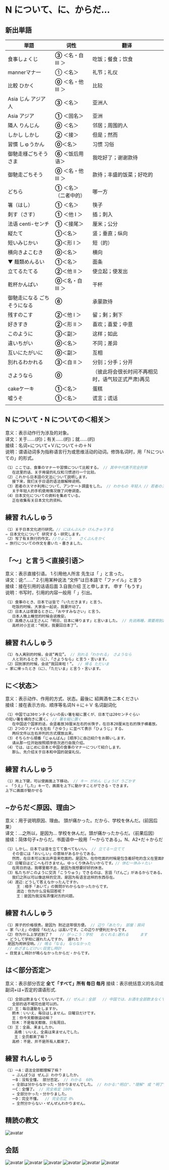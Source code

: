 # N について、に、からだ...

## 新出単語


| 単語                                         | 词性                      | 翻译                                              |
| -------------------------------------------- | ------------------------- | ------------------------------------------------- |
| 食事<JpWord>しょくじ</JpWord>                | **③** ＜名・自 Ⅲ ＞       | 吃饭；餐食；饮食                                  |
| manner<JpWord>マナ一</JpWord>                | ① ＜名＞                  | 礼节；礼仪                                        |
| 比較 <JpWord>ひかく</JpWord>                 | **⓪** ＜名・他 Ⅲ ＞       | 比较                                              |
| Asia じん <JpWord>アジア人</JpWord>          | **③** ＜名＞              | 亚洲人                                            |
| Asia <JpWord>アジア</JpWord>                 | **①** ＜固名＞            | 亚洲                                              |
| 隣人 <JpWord>りんじん</JpWord>               | **⓪** ＜名＞              | 邻居；周围的人                                    |
| しかし <JpWord>しかし</JpWord>               | **②** ＜接＞              | 但是；然而                                        |
| 習慣 <JpWord>しゅうかん</JpWord>             | **⓪**＜名＞               | 习惯 习俗                                         |
| 御馳走様<JpWord>ごちそうさま </JpWord>       | **⑥** ＜饭后用语＞        | 我吃好了；谢谢款待                                |
| 御馳走<JpWord>ごちそう </JpWord>             | **⓪** ＜名・他 Ⅲ ＞       | 款待；丰盛的饭菜；好吃的                          |
| <JpWord>どちら </JpWord>                     | **①** ＜名＞ （二者中的） | 哪一方                                            |
| 箸<JpWord>（はし） </JpWord>                 | **①** ＜名＞              | 筷子                                              |
| 刺す<JpWord>（さす） </JpWord>               | **①** ＜他 Ⅰ ＞           | 插；刺入                                          |
| 法语 centi<JpWord>-センチ </JpWord>          | **①** ＜接尾＞            | 厘米；公分                                        |
| 縦<JpWord>たて</JpWord>                      | **①**＜名＞               | 竖；垂直；纵向                                    |
| 短い<JpWord>みじかい</JpWord>                | **③**＜形 Ⅰ ＞            | 短（的）                                          |
| 横向き<JpWord>よこむき</JpWord>              | **⓪**＜名＞               | 横向                                              |
| ▼ 麺類<JpWord>めんるい</JpWord>              | **①**＜名＞               | 面条                                              |
| 立てる<JpWord>たてる</JpWord>                | **②**＜他 Ⅱ ＞            | 使立起；使发出                                    |
| 乾杯<JpWord>かんぱい</JpWord>                | **⓪**＜名・自 Ⅲ ＞        | 干杯                                              |
| 御馳走になる <JpWord>ごちそうになる</JpWord> | **⑥**                     | 承蒙款待                                          |
| 残す<JpWord>のこす</JpWord>                  | **②**＜他 Ⅰ ＞            | 留；剩；剩下                                      |
| 好き<JpWord>すき</JpWord>                    | **②**＜形 Ⅱ ＞            | 喜欢；喜爱；中意                                  |
| <JpWord>このように</JpWord>                  | **③**＜副＞               | 这样；如此                                        |
| 違い<JpWord>ちがい</JpWord>                  | **⓪**＜名＞               | 不同；差异                                        |
| 互いに<JpWord>たがいに</JpWord>              | **⓪**＜副＞               | 互相                                              |
| 別れる<JpWord>わかれる</JpWord>              | **③**＜自 Ⅱ ＞            | 分别；分手；分开                                  |
| <JpWord>さようなら</JpWord>                  | **⓪**                     | （彼此将会很长时间不再相见时，语气较正式严肃)再见 |
| cake<JpWord>ケ一キ</JpWord>                  | **①**＜名＞               | 蛋糕                                              |
| 嘘<JpWord>うそ</JpWord>                      | **①**＜名＞               | 谎言；谎话                                        |
|                                              |

## N について・N についての＜相关＞

意义：表示动作行为涉及的对象。  
译文：关于……(的)；有关……(的)；就……(的)  
接续：名词+について+Ｖ/について＋の＋Ｎ  
说明：谓语动词多为指称语言行为或思维活动的动词。修饰名词时，用「Ｎについての」的形式。

```ts
（1）ここでは、食事のマナーや習慣について比較する。 // 其中や代表不完全列举
   在这里的话、关于用餐的礼仪和习惯进行一个比较。
（2）これから日本語の文法について説明します。
   接下来，我们关于日语的语法做解释说明。
（3）若者のスマホ利用について、アンケート調査をした。 // わかもの 年轻人 // 若者のスマホ利用についてのアンケート調査 をした。
   关于年轻人的手机使用情况做了问卷调查。
（4）日本文化についての資料を集めている。
   正在收集有关日本文化的资料。
```

## 練習 れんしゅう

```ts
（1）关于日本文化进行研究。// にほんぶんか けんきゅうする
⇒ 日本文化について 研究する・研究します。
（2）写了有关旅行的作文。//りょこう　　さくぶんをかく
⇒ 旅行についての作文を書いた・書きました。
```

## 「～」と言う＜直接引语＞

意义：表示直接引语。 1.引用他人所言 先生は「 」と言った。  
译文：说:“……” 2.引用某种说法 “文件”は日本語で「ファイル」と言う  
接续：接在引用的话语后面 3.自我介绍 王と申します。 申す「もうす」  
说明：书写时，引用的内容一般用「 」引出。

```ts
（1）食事のとき、日本では皆で「いただきます」と言う。
   吃饭的时候、大家会一起说，我要开动了。
（2）日本人は夜寝るときに、「おやすみなさい」と言う。
   日本人晚上睡觉的时候会说晚安。
（3）高橋さんは王さんに「明日、日本に帰ります」と言いました。 // 先说再睡，需要用到非过去时。
   高桥对小王说：“明天，我要回日本了”。
```

## 練習 れんしゅう

```ts
（1）与人离别的时候，会说“再见”。 // 別れる「わかれる」 さようなら
   人と別れるとき（に）、「さようなら」と言う・言います。
（2）回到家的时候，会说“我回来啦！”。 // 帰る ただいま
⇒ 家に帰ったとき（に）、「ただいま」と言う・言います。
```

## に＜状态＞

意义：表示动作、作用的方式、状态。最後に 紹興酒を二本ください  
接续：接在表示方向、顺序等名词Ｎ＋に＋Ｖ 名词副词化

```ts
（1）中国では30センチぐらいの長い箸を縦に置くが、日本では20センチぐらい
の短い箸を横向きに置く。 // 箸を縦に置く
   在中国这个国家的话，会竖着放30厘米左右的长筷子，在日本20厘米左右的筷子横着放。
（2）2つのファイルを左右「さゆう」に並べて表示「ひょうじ」する。
   两份文件以左右并列的方式摆放出来。
（3）そちらから順番「じゅんばん」[顺序]に自己紹介をお願いします。
   请从那一位开始按照顺序依次进行自我介绍。
（4）では、はじめに日本と中国の食事のマナーについて紹介します。
   那么、先介绍关于日本和中国的就餐礼仪。
```

## 練習 れんしゅう

```ts
（1）用上下键，可以使画面上下移动。 // キー がめん じょうげ うごかす
⇒ 「うえ」「した」キーで、画面を上下に動かすことができる・できます。
上下に画面が動かせる
```

## ~からだ＜原因、理由＞

意义：用于说明原因、理由。 頭が痛かった。だから、学校を休んだ。(前因后果）  
译文：…之所以，是因为… 学校を休んだ。頭が痛かったからだ。（前果后因）  
接续：简体句子+からだ。书面语中一般用「～からである」。N、A2+だ＋からだ

```ts
（1）しかし、日本では音を立てて食べてもいい。 // 立てるー立てて
   その音には「おいしい」の意味があるからである。
   然而，在日本可以发出声音来吃面的。是因为，在你吃面的时候是包含着好吃的含义在里面的。
（2）日曜日はどこへも行きません。ゆっくり休みたいからです。// 休むー休み＋たい
   在周日的话，我哪里都不去，是因为我想要好好的休息。 
（3）私たちがこのように交流「こうりゅう」できるのは、言語「げんご」があるからである。
   我们之所以可以像这样的交流，是因为有语言这样的东西存在。
（4）渡辺:どうして答えなかったんですか。
     王 :相手「あいて」の質問がわからなかったからです。
     渡边：你为什么没有回答呢？
     王：是因为我没有弄懂对方的问题。

```

## 練習 れんしゅう

```ts
（1）房子的价格很贵。是因为 附近这带很方便。 // 辺り「あたり」 部屋：房间
⇒ 家「いえ」の値段「ねだん」は高いです。この辺りが便利だからです。
（2）你为什么上学迟到了？　　// がっこう：学校　　おくれる:遅れる　　　ます　
⇒ どうして学校に遅れたんですか。 遅れた？
 是因为闹钟没响。// 鳴る「なる」　ならなかった
 // めざましどけい:目覚し時計　
⇒ 目覚まし時計が鳴らなかったからだ・からです。
```

## は＜部分否定＞

意义：表示部分否定 **全て「すべて」所有 毎日 毎月**
接续：表示统括意义的名词或副词+は+否定的谓语形式.

```ts
（1）全部は飲まなくてもいいです。// ぜんぶ：全部   // 中国では、お酒を全部飲まなくてはいけない // 在中国，酒要全部喝完
   全部的话不喝完也是可以的。
（2）王：毎日運動をしますか。
   鈴木：いいえ、毎日はしません。日曜日だけです。
   王：你今天都做运动嘛？
   铃木：不是每天都做、只有周日。
（3）王：全員、来ましたか。
    高橋：いいえ、全員は来ませんでした。
    王：全员都来了嘛？
   高桥：不是、并不是所有人都来了。
```

## 練習 れんしゅう

```ts
（1）ーA：语法全部都理解了嘛？
   ⇒ ぶんぽうは ぜんぶ わかりましたか。
   ーB：没有全懂。 部分否定。 // わかる  60%
   ⇒ 全部は分からなかった・分かりませんでした。 // わかる:"明白"、"理解" 或 "明了"
   ーC：全懂了。 // 完全肯定 100%
   ⇒ 全部分かった・分かりました。
   ーD：完全不懂。  // 完全否定 0%
   ⇒ 全然分からない・ぜんぜんわかりません。
```

## 精読の教文


![avatar](../images/10-3-1.png)

## 会話

![avatar](../images/10-3-かいわ-1.png)
![avatar](../images/10-3-かいわ-2.png)
![avatar](../images/10-3-かいわ-3.png)
![avatar](../images/10-3-かいわ-4.png)
![avatar](../images/10-3-かいわ-5.png)
![avatar](../images/10-3-かいわ-6.png)
